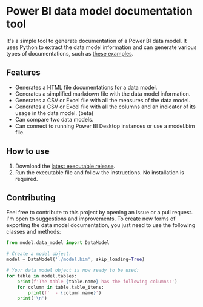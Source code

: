 # Power BI data model documentation tool
It's a simple tool to generate documentation of a Power BI data model. It uses Python to extract the data model information and can generate various types of documentations, such as [these examples](https://github.com/eduazzolin/power-bi-data-model-documentor/blob/main/examples).

## Features
- Generates a HTML file documentations for a data model.
- Generates a simplified markdown file with the data model information.
- Generates a CSV or Excel file with all the measures of the data model.
- Generates a CSV or Excel file with all the columns and an indicator of its usage in the data model. (beta)
- Can compare two data models.
- Can connect to running Power BI Desktop instances or use a model.bim file.

## How to use
1. Download the [latest executable release](https://github.com/eduazzolin/power-bi-data-model-documentation-tool/releases/download/V1/Power-BI-Data-Model-Docs.exe).
2. Run the executable file and follow the instructions. No installation is required.

## Contributing
Feel free to contribute to this project by opening an issue or a pull request. I'm open to suggestions and improvements. To create new forms of exporting the data model documentation, you just need to use the following classes and methods:
```python
from model.data_model import DataModel

# Create a model object:
model = DataModel('./model.bim', skip_loading=True)

# Your data model object is now ready to be used:
for table in model.tables:
    print(f'The table {table.name} has the following columns:')
    for column in table.table_itens:
        print(f'  - {column.name}')
    print('\n')
```
